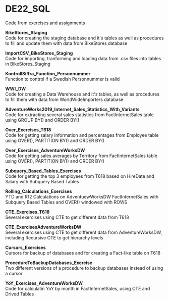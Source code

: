 # DE22_SQL
Code from exercises and assignments 

**BikeStores_Staging**\
Code for creating the staging database and it's tables as well as procedures to fill and update them with data from BikeStores database

**ImportCSV_BikeStores_Staging**\
Code for importing, tranforming and loading data from .csv files into tables in BikeStores_Staging

**KontrollSiffra_Function_Personnummer**\
Function to control if a Swedish Personnummer is valid

**WWI_DW**\
Code for creating a Data Warehouse and it's tables, as well as procedures to fill them with data from WorldWideImporters database

**AdventureWorks2019_Internet_Sales_Statistics_With_Variants**\
Code for extracting several sales statistics from FactInternetSales table using GROUP BY() and ORDER BY()

**Over_Exercises_T618**\
Code for getting salary information and percentages from Employee table using OVER(), PARTITION BY() and ORDER BY()

**Over_Exercises_AdventureWorksDW**\
Code for getting sales averages by Territory from FactInternetSales table using OVER(), PARTITION BY() and ORDER BY()

**Subquery_Based_Tables_Exercises**\
Code for getting the top 3 employees from T618 based on HireDate and Salary with Subquery Based Tables

**Rolling_Calculations_Exercises**\
YTD and R12 Calculations on AdventuewWorksDW FactInternetSales with Subquery Based Tables and OVER() windowed with ROWS

**CTE_Exercises_T618**\
Several exercises using CTE to get different data from T618

**CTE_ExercisesAdventureWorksDW**\
Several exercises using CTE to get different data from AdventureWorksDW, including Recursive CTE to get hierarchy levels

**Cursors_Exercises**\
Cursors for backup of databases and for creating a Fact-like table on T618

**ProcedureToBackupDatabases_Exercise**\
Two different versions of a procedure to backup databases instead of using a cursor 

**YoY_Exercises_AdventureWorksDW**\
Code for calculatin YoY by month in FactInternetSales, using CTE and Drived Tables


